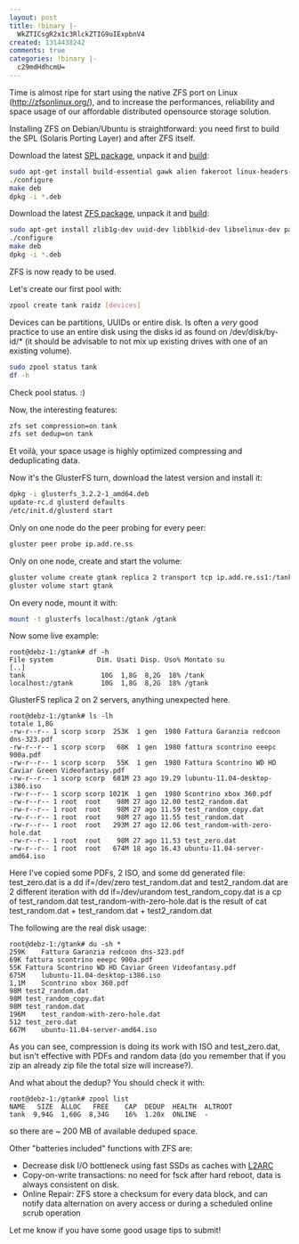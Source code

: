 ```yaml
---
layout: post
title: !binary |-
  WkZTICsgR2x1c3RlckZTIG9uIExpbnV4
created: 1314438242
comments: true
categories: !binary |-
  c29mdHdhcmU=
---
```

Time is almost ripe for start using the native ZFS port on Linux (http://zfsonlinux.org/), and to increase the performances, reliability and space usage of our affordable distributed opensource storage solution.

Installing ZFS on Debian/Ubuntu is straightforward: you need first to build the SPL (Solaris Porting Layer) and after ZFS itself.

Download the latest <a href="https://github.com/zfsonlinux/spl/downloads">SPL package</a>, unpack it and <a href="http://zfsonlinux.org/spl-building-deb.html">build</a>:

``` bash
sudo apt-get install build-essential gawk alien fakeroot linux-headers-$(uname -r)
./configure
make deb
dpkg -i *.deb
```

Download the latest <a href="https://github.com/zfsonlinux/zfs/downloads">ZFS package</a>, unpack it and <a href="http://zfsonlinux.org/zfs-building-deb.html">build</a>:

``` bash
sudo apt-get install zlib1g-dev uuid-dev libblkid-dev libselinux-dev parted lsscsi
./configure
make deb
dpkg -i *.deb
```

ZFS is now ready to be used.

Let's create our first pool with:

``` bash
zpool create tank raidz [devices]
```

Devices can be partitions, UUIDs or entire disk. Is often a *very* good practice to use an entire disk using the disks id as found on /dev/disk/by-id/* (it should be advisable to not mix up existing drives with one of an existing volume).

``` bash
sudo zpool status tank
df -h
```

Check pool status. :)

Now, the interesting features:

``` bash
zfs set compression=on tank
zfs set dedup=on tank
```

Et voilà, your space usage is highly optimized compressing and deduplicating data.

Now it's the GlusterFS turn, download the latest version and install it:

``` bash
dpkg -i glusterfs_3.2.2-1_amd64.deb 
update-rc.d glusterd defaults
/etc/init.d/glusterd start
```

Only on one node do the peer probing for every peer:

``` bash
gluster peer probe ip.add.re.ss
```

Only on one node, create and start the volume:

``` bash
gluster volume create gtank replica 2 transport tcp ip.add.re.ss1:/tank ip.add.re.ss2:/tank
gluster volume start gtank
``` 

On every node, mount it with:

``` bash
mount -t glusterfs localhost:/gtank /gtank
```

Now some live example:

```
root@debz-1:/gtank# df -h
File system           Dim. Usati Disp. Uso% Montato su
[..]
tank                   10G  1,8G  8,2G  18% /tank
localhost:/gtank       10G  1,8G  8,2G  18% /gtank
```

GlusterFS replica 2 on 2 servers, anything unexpected here.

```
root@debz-1:/gtank# ls -lh
totale 1,8G
-rw-r--r-- 1 scorp scorp  253K  1 gen  1980 Fattura Garanzia redcoon dns-323.pdf
-rw-r--r-- 1 scorp scorp   68K  1 gen  1980 fattura scontrino eeepc 900a.pdf
-rw-r--r-- 1 scorp scorp   55K  1 gen  1980 Fattura Scontrino WD HD Caviar Green Videofantasy.pdf
-rw-r--r-- 1 scorp scorp  681M 23 ago 19.29 lubuntu-11.04-desktop-i386.iso
-rw-r--r-- 1 scorp scorp 1021K  1 gen  1980 Scontrino xbox 360.pdf
-rw-r--r-- 1 root  root    98M 27 ago 12.00 test2_random.dat
-rw-r--r-- 1 root  root    98M 27 ago 11.59 test_random_copy.dat
-rw-r--r-- 1 root  root    98M 27 ago 11.55 test_random.dat
-rw-r--r-- 1 root  root   293M 27 ago 12.06 test_random-with-zero-hole.dat
-rw-r--r-- 1 root  root    98M 27 ago 11.53 test_zero.dat
-rw-r--r-- 1 root  root   674M 18 ago 16.43 ubuntu-11.04-server-amd64.iso
```

Here I've copied some PDFs, 2 ISO, and some dd generated file:
test_zero.dat is a dd if=/dev/zero
test_random.dat and test2_random.dat are 2 different iteration with dd if=/dev/urandom
test_random_copy.dat is a cp of test_random.dat
test_random-with-zero-hole.dat is the result of cat test_random.dat + test_random.dat + test2_random.dat

The following are the real disk usage:

```
root@debz-1:/gtank# du -sh *
259K	Fattura Garanzia redcoon dns-323.pdf
69K	fattura scontrino eeepc 900a.pdf
55K	Fattura Scontrino WD HD Caviar Green Videofantasy.pdf
675M	lubuntu-11.04-desktop-i386.iso
1,1M	Scontrino xbox 360.pdf
98M	test2_random.dat
98M	test_random_copy.dat
98M	test_random.dat
196M	test_random-with-zero-hole.dat
512	test_zero.dat
667M	ubuntu-11.04-server-amd64.iso
```

As you can see, compression is doing its work with ISO and test_zero.dat, but isn't effective with PDFs and random data (do you remember that if you zip an already zip file the total size will increase?).

And what about the dedup? You should check it with:
```
root@debz-1:/gtank# zpool list
NAME   SIZE  ALLOC   FREE    CAP  DEDUP  HEALTH  ALTROOT
tank  9,94G  1,60G  8,34G    16%  1.20x  ONLINE  -
```
so there are ~ 200 MB of available deduped space.

Other "batteries included" functions with ZFS are:
<ul>
  <li>Decrease disk I/O bottleneck using fast SSDs as caches with <a href="http://www.solarisinternals.com/wiki/index.php/ZFS_Best_Practices_Guide#Separate_Cache_Devices">L2ARC</a></li>
  <li>Copy-on-write transactions: no need for fsck after hard reboot, data is always consistent on disk.</li>
  <li>Online Repair: ZFS store a checksum for every data block, and can notify data alternation on avery access or during a scheduled online scrub operation</li>
</ul>

Let me know if you have some good usage tips to submit!
